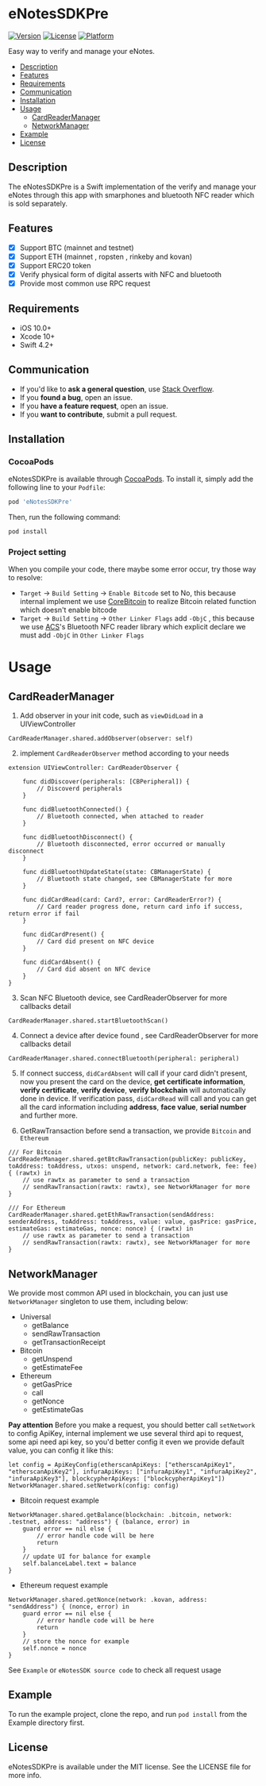 # eNotesSDKPre

[![Version](https://img.shields.io/cocoapods/v/eNotesSDKPre.svg?style=flat)](https://cocoapods.org/pods/eNotesSDKPre)
[![License](https://img.shields.io/cocoapods/l/eNotesSDKPre.svg?style=flat)](https://cocoapods.org/pods/eNotesSDKPre)
[![Platform](https://img.shields.io/cocoapods/p/eNotesSDKPre.svg?style=flat)](https://cocoapods.org/pods/eNotesSDKPre)

Easy way to verify and manage your eNotes.



- [Description](#Description)
- [Features](#Features)
- [Requirements](#requirements)
- [Communication](#communication)
- [Installation](#installation)
- [Usage](#usage)
  - [CardReaderManager](#CardReaderManager)
  - [NetworkManager](#NetworkManager) 
- [Example](#Example)
- [License](#license)

## Description

The eNotesSDKPre is a Swift implementation of the verify and manage your eNotes through this app with  smarphones and bluetooth NFC reader which is sold separately.

## Features

- [x] Support BTC (mainnet and testnet)
- [x] Support ETH (mainnet , ropsten , rinkeby and kovan)
- [x] Support ERC20 token
- [x] Verify physical form of digital asserts with NFC and bluetooth
- [x] Provide most common use RPC request

## Requirements

- iOS 10.0+
- Xcode 10+
- Swift 4.2+

## Communication

- If you'd like to **ask a general question**, use [Stack Overflow](https://stackoverflow.com/questions/tagged/enotessdk).
- If you **found a bug**, open an issue.
- If you **have a feature request**, open an issue.
- If you **want to contribute**, submit a pull request.

## Installation

### CocoaPods

eNotesSDKPre is available through [CocoaPods](https://cocoapods.org). To install it, simply add the following line to your `Podfile`:

```ruby
pod 'eNotesSDKPre'
```

Then, run the following command:

```bash
pod install
```

### Project setting

When you compile your code, there maybe some error occur, try those way to resolve: 
- `Target` -> `Build Setting` -> `Enable Bitcode` set to No, this because internal implement we use [CoreBitcoin](https://github.com/oleganza/CoreBitcoin) to realize Bitcoin related function which doesn't enable bitcode
- `Target` -> `Build Setting` -> `Other Linker Flags` add `-ObjC` , this because we use [ACS](https://www.acs.com.hk/)'s Bluetooth NFC reader library which explicit declare we must add  `-ObjC` in `Other Linker Flags`

# Usage

## CardReaderManager

1. Add observer in your init code, such as `viewDidLoad` in a UIViewController

```
CardReaderManager.shared.addObserver(observer: self)
```

2. implement `CardReaderObserver` method according to your needs

```
extension UIViewController: CardReaderObserver {

    func didDiscover(peripherals: [CBPeripheral]) {
        // Discoverd peripherals
    }
    
    func didBluetoothConnected() {
        // Bluetooth connected, when attached to reader
    }
    
    func didBluetoothDisconnect() {
        // Bluetooth disconnected, error occurred or manually disconnect
    }
    
    func didBluetoothUpdateState(state: CBManagerState) {
        // Bluetooth state changed, see CBManagerState for more
    }
    
    func didCardRead(card: Card?, error: CardReaderError?) {
        // Card reader progress done, return card info if success, return error if fail
    }
    
    func didCardPresent() {
        // Card did present on NFC device
    }
    
    func didCardAbsent() {
        // Card did absent on NFC device
    }
}
```

3. Scan NFC Bluetooth device, see CardReaderObserver for more callbacks detail

```
CardReaderManager.shared.startBluetoothScan()
```

4. Connect a device after device found , see CardReaderObserver for more callbacks detail

```
CardReaderManager.shared.connectBluetooth(peripheral: peripheral)
```

5. If connect success, `didCardAbsent` will call if your card didn't present, now you present the card on the device, **get certificate information**, **verify certificate**, **verify device**, **verify blockchain** will automatically done in device. If verification pass, `didCardRead` will call and you can get all the card information including **address**, **face value**, **serial number** and further more.

6. GetRawTransaction before send a transaction, we provide `Bitcoin` and `Ethereum`

```
/// For Bitcoin
CardReaderManager.shared.getBtcRawTransaction(publicKey: publicKey, toAddress: toAddress, utxos: unspend, network: card.network, fee: fee) { (rawtx) in
	// use rawtx as parameter to send a transaction
	// sendRawTransaction(rawtx: rawtx), see NetworkManager for more
}
```

```
/// For Ethereum
CardReaderManager.shared.getEthRawTransaction(sendAddress: senderAddress, toAddress: toAddress, value: value, gasPrice: gasPrice, estimateGas: estimateGas, nonce: nonce) { (rawtx) in
	// use rawtx as parameter to send a transaction
	// sendRawTransaction(rawtx: rawtx), see NetworkManager for more
}
```

## NetworkManager

We provide most common API used in blockchain, you can just use `NetworkManager` singleton to use them, including below: 

- Universal
  - getBalance
  - sendRawTransaction
  - getTransactionReceipt
- Bitcoin
  - getUnspend
  - getEstimateFee
- Ethereum
  - getGasPrice
  - call
  - getNonce
  - getEstimateGas

**Pay attention** Before you make a request, you should better call `setNetwork` to config ApiKey, internal implement we use several third api to request, some api need api key, so you'd better config it even we provide default value, you can config it like this: 

```
let config = ApiKeyConfig(etherscanApiKeys: ["etherscanApiKey1", "etherscanApiKey2"], infuraApiKeys: ["infuraApiKey1", "infuraApiKey2", "infuraApiKey3"], blockcypherApiKeys: ["blockcypherApiKey1"])
NetworkManager.shared.setNetwork(config: config)
```

- Bitcoin request example

```
NetworkManager.shared.getBalance(blockchain: .bitcoin, network: .testnet, address: "address") { (balance, error) in
	guard error == nil else { 
		// error handle code will be here
		return 
	}
	// update UI for balance for example
    self.balanceLabel.text = balance
}
```

- Ethereum request example

```
NetworkManager.shared.getNonce(network: .kovan, address: "sendAddress") { (nonce, error) in
	guard error == nil else {
    	// error handle code will be here
        return
    }
    // store the nonce for example
    self.nonce = nonce
}
```

See `Example` or `eNotesSDK source code` to check all request usage

## Example

To run the example project, clone the repo, and run `pod install` from the Example directory first.

## License

eNotesSDKPre is available under the MIT license. See the LICENSE file for more info.
